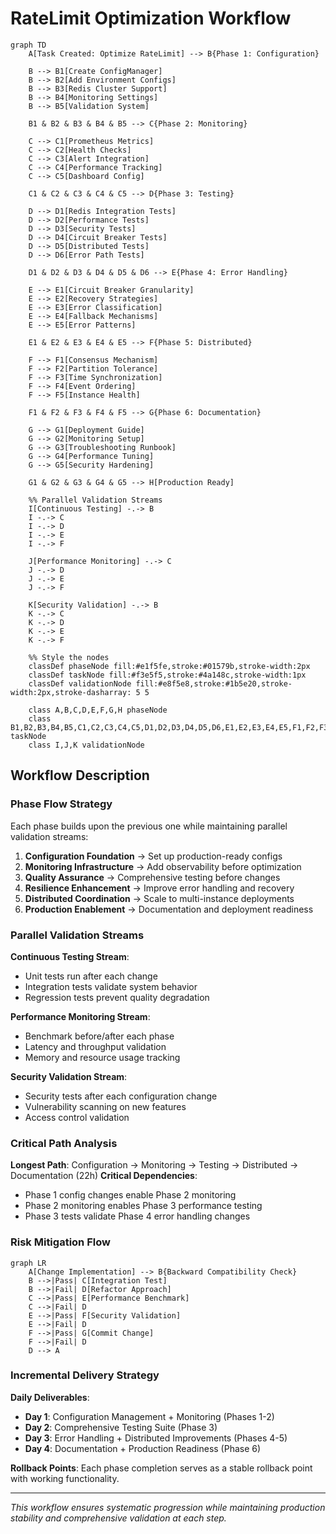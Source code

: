 # RateLimit Optimization Workflow

```mermaid
graph TD
    A[Task Created: Optimize RateLimit] --> B{Phase 1: Configuration}

    B --> B1[Create ConfigManager]
    B --> B2[Add Environment Configs]
    B --> B3[Redis Cluster Support]
    B --> B4[Monitoring Settings]
    B --> B5[Validation System]

    B1 & B2 & B3 & B4 & B5 --> C{Phase 2: Monitoring}

    C --> C1[Prometheus Metrics]
    C --> C2[Health Checks]
    C --> C3[Alert Integration]
    C --> C4[Performance Tracking]
    C --> C5[Dashboard Config]

    C1 & C2 & C3 & C4 & C5 --> D{Phase 3: Testing}

    D --> D1[Redis Integration Tests]
    D --> D2[Performance Tests]
    D --> D3[Security Tests]
    D --> D4[Circuit Breaker Tests]
    D --> D5[Distributed Tests]
    D --> D6[Error Path Tests]

    D1 & D2 & D3 & D4 & D5 & D6 --> E{Phase 4: Error Handling}

    E --> E1[Circuit Breaker Granularity]
    E --> E2[Recovery Strategies]
    E --> E3[Error Classification]
    E --> E4[Fallback Mechanisms]
    E --> E5[Error Patterns]

    E1 & E2 & E3 & E4 & E5 --> F{Phase 5: Distributed}

    F --> F1[Consensus Mechanism]
    F --> F2[Partition Tolerance]
    F --> F3[Time Synchronization]
    F --> F4[Event Ordering]
    F --> F5[Instance Health]

    F1 & F2 & F3 & F4 & F5 --> G{Phase 6: Documentation}

    G --> G1[Deployment Guide]
    G --> G2[Monitoring Setup]
    G --> G3[Troubleshooting Runbook]
    G --> G4[Performance Tuning]
    G --> G5[Security Hardening]

    G1 & G2 & G3 & G4 & G5 --> H[Production Ready]

    %% Parallel Validation Streams
    I[Continuous Testing] -.-> B
    I -.-> C
    I -.-> D
    I -.-> E
    I -.-> F

    J[Performance Monitoring] -.-> C
    J -.-> D
    J -.-> E
    J -.-> F

    K[Security Validation] -.-> B
    K -.-> C
    K -.-> D
    K -.-> E
    K -.-> F

    %% Style the nodes
    classDef phaseNode fill:#e1f5fe,stroke:#01579b,stroke-width:2px
    classDef taskNode fill:#f3e5f5,stroke:#4a148c,stroke-width:1px
    classDef validationNode fill:#e8f5e8,stroke:#1b5e20,stroke-width:2px,stroke-dasharray: 5 5

    class A,B,C,D,E,F,G,H phaseNode
    class B1,B2,B3,B4,B5,C1,C2,C3,C4,C5,D1,D2,D3,D4,D5,D6,E1,E2,E3,E4,E5,F1,F2,F3,F4,F5,G1,G2,G3,G4,G5 taskNode
    class I,J,K validationNode
```

## Workflow Description

### Phase Flow Strategy

Each phase builds upon the previous one while maintaining parallel validation streams:

1. **Configuration Foundation** → Set up production-ready configs
2. **Monitoring Infrastructure** → Add observability before optimization
3. **Quality Assurance** → Comprehensive testing before changes
4. **Resilience Enhancement** → Improve error handling and recovery
5. **Distributed Coordination** → Scale to multi-instance deployments
6. **Production Enablement** → Documentation and deployment readiness

### Parallel Validation Streams

**Continuous Testing Stream**:

- Unit tests run after each change
- Integration tests validate system behavior
- Regression tests prevent quality degradation

**Performance Monitoring Stream**:

- Benchmark before/after each phase
- Latency and throughput validation
- Memory and resource usage tracking

**Security Validation Stream**:

- Security tests after each configuration change
- Vulnerability scanning on new features
- Access control validation

### Critical Path Analysis

**Longest Path**: Configuration → Monitoring → Testing → Distributed → Documentation (22h)
**Critical Dependencies**:

- Phase 1 config changes enable Phase 2 monitoring
- Phase 2 monitoring enables Phase 3 performance testing
- Phase 3 tests validate Phase 4 error handling changes

### Risk Mitigation Flow

```mermaid
graph LR
    A[Change Implementation] --> B{Backward Compatibility Check}
    B -->|Pass| C[Integration Test]
    B -->|Fail| D[Refactor Approach]
    C -->|Pass| E[Performance Benchmark]
    C -->|Fail| D
    E -->|Pass| F[Security Validation]
    E -->|Fail| D
    F -->|Pass| G[Commit Change]
    F -->|Fail| D
    D --> A
```

### Incremental Delivery Strategy

**Daily Deliverables**:

- **Day 1**: Configuration Management + Monitoring (Phases 1-2)
- **Day 2**: Comprehensive Testing Suite (Phase 3)
- **Day 3**: Error Handling + Distributed Improvements (Phases 4-5)
- **Day 4**: Documentation + Production Readiness (Phase 6)

**Rollback Points**: Each phase completion serves as a stable rollback point with working functionality.

---

_This workflow ensures systematic progression while maintaining production stability and comprehensive validation at each step._
